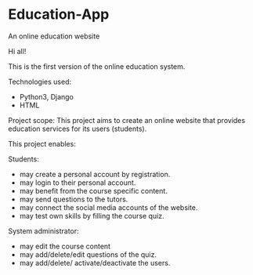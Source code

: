 # Education-App
An online education website

Hi all!

This is the first version of the online education system.

Technologies used:

- Python3, Django
- HTML

Project scope:
This project aims to create an online website that provides education services for its users (students).

This project enables:

Students:
- may create a personal account by registration.
- may login to their personal account.
- may benefit from the course specific content.
- may send questions to the tutors.
- may connect the social media accounts of the website.
- may test own skills by filling the course quiz. 


System administrator:
- may edit the course content
- may add/delete/edit questions of the quiz.
- may add/delete/ activate/deactivate the users.


